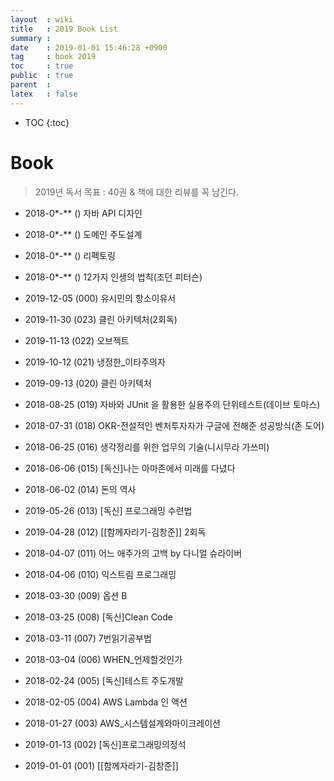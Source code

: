 ```yaml
---
layout  : wiki
title   : 2019 Book List
summary : 
date    : 2019-01-01 15:46:28 +0900
tag     : book 2019
toc     : true
public  : true
parent  : 
latex   : false
---
```

* TOC
{:toc}

# Book
> 2019년 독서 목표 : 40권 & 책에 대한 리뷰를 꼭 남긴다.

 * 2018-0*-** () 자바 API 디자인 
 * 2018-0*-** () 도메인 주도설계 
 * 2018-0*-** () 리펙토링
 * 2018-0*-** () 12가지 인생의 법칙(조던 피터슨)



 * 2019-12-05 (000) 유시민의 항소이유서
 * 2019-11-30 (023) 클린 아키텍처(2회독)
 * 2019-11-13 (022) 오브젝트
 * 2019-10-12 (021) 냉정한_이타주의자
 * 2019-09-13 (020) 클린 아키텍처
 * 2018-08-25 (019) 자바와 JUnit 을 활용한 실용주의 단위테스트(데이브 토마스)
 * 2018-07-31 (018) OKR-전설적인 벤처투자자가 구글에 전해준 성공방식(존 도어)
 * 2018-06-25 (016) 생각정리를 위한 업무의 기술(니시무라 가쓰미)
 * 2018-06-06 (015) [독신]나는 아마존에서 미래를 다녔다
 * 2018-06-02 (014) 돈의 역사
 * 2019-05-26 (013) [독신] 프로그래밍 수련법
 * 2019-04-28 (012) [[함께자라기-김창준]] 2회독
 * 2018-04-07 (011) 어느 애주가의 고백 by 다니얼 슈라이버
 * 2018-04-06 (010) 익스트림 프로그래밍
 * 2018-03-30 (009) 옵션 B
 * 2018-03-25 (008) [독신]Clean Code
 * 2018-03-11 (007) 7번읽기공부법
 * 2018-03-04 (006) WHEN_언제할것인가
 * 2018-02-24 (005) [독신]테스트 주도개발
 * 2018-02-05 (004) AWS Lambda 인 액션
 * 2018-01-27 (003) AWS_시스템설계와마이크레이션
 * 2019-01-13 (002) [독신]프로그래밍의정석 
 * 2019-01-01 (001) [[함께자라기-김창준]]
